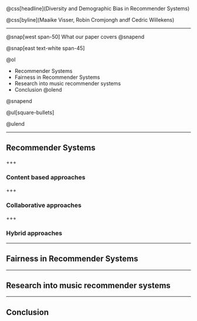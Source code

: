 @css[headline](Diversity and Demographic Bias in Recommender Systems)

@css[byline](Maaike Visser, Robin Cromjongh andf Cedric Willekens)

---

@snap[west span-50]
What our paper covers
@snapend

@snap[east text-white span-45]

@ol
  - Recommender Systems
  - Fairness in Recommender Systems
  - Research into music recommender systems
  - Conclusion
@olend

@snapend

@ul[square-bullets]

  

@ulend

---

## Recommender Systems

+++ 

### Content based approaches

+++ 

### Collaborative approaches

+++ 

### Hybrid approaches


---

## Fairness in Recommender Systems

--- 

## Research into music recommender systems

--- 

## Conclusion
